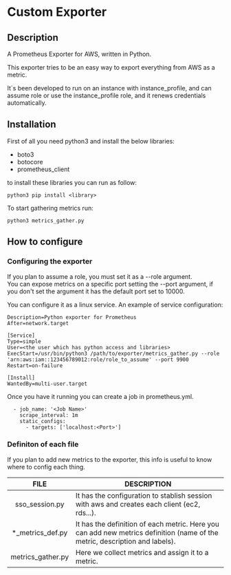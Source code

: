 # Custom Exporter


## Description

A Prometheus Exporter for AWS, written in Python. 

This exporter tries to be an easy way to export everything from AWS as a metric. 

It´s been developed to run on an instance with instance_profile, and can assume role or use the instance_profile role, and it renews credentials automatically. 

## Installation

First of all you need python3 and install the below libraries:

- boto3
- botocore
- prometheus_client

to install these libraries you can run as follow:

````
python3 pip install <library>
````
To start gathering metrics run:
````
python3 metrics_gather.py 
````

## How to configure

### Configuring the exporter

If you plan to assume a role, you must set it as a --role argument. \
You can expose metrics on a specific port setting the --port argument, if you don't set the argument it has the default port set to 10000.

You can configure it as a linux service. An example of service configuration:

````
Description=Python exporter for Prometheus
After=network.target

[Service]
Type=simple
User=<the user which has python access and libraries>
ExecStart=/usr/bin/python3 /path/to/exporter/metrics_gather.py --role 'arn:aws:iam::123456789012:role/role_to_assume' --port 9900
Restart=on-failure

[Install]
WantedBy=multi-user.target
````

Once you have it running you can create a job in prometheus.yml. 

````
  - job_name: '<Job Name>'
    scrape_interval: 1m
    static_configs:
      - targets: ['localhost:<Port>']

````


### Definiton of each file

If you plan to add new metrics to the exporter, this info is useful to know where to config each thing. 

| FILE | DESCRIPTION |
| :--: | ----------- |
|sso_session.py | It has the configuration to stablish session with aws and creates each client (ec2, rds...). |
|*_metrics_def.py | It has the definition of each metric. Here you can add new metrics definition (name of the metric, description and labels).|
|metrics_gather.py | Here we collect metrics and assign it to a metric.|

